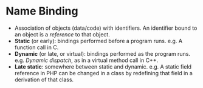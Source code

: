 Name Binding
============

* Association of objects (data/code) with identifiers. An identifier bound to an object is a _reference_ to that object.
* **Static** (or early): bindings performed before a program runs. e.g. A function call in C.
* **Dynamic** (or late, or virtual): bindings performed as the program runs. e.g. _Dynamic dispatch_, as in a virtual method call in C++.
* **Late static**: somewhere between static and dynamic. e.g. A static field reference in PHP can be changed in a class by redefining that field in a derivation of that class.

